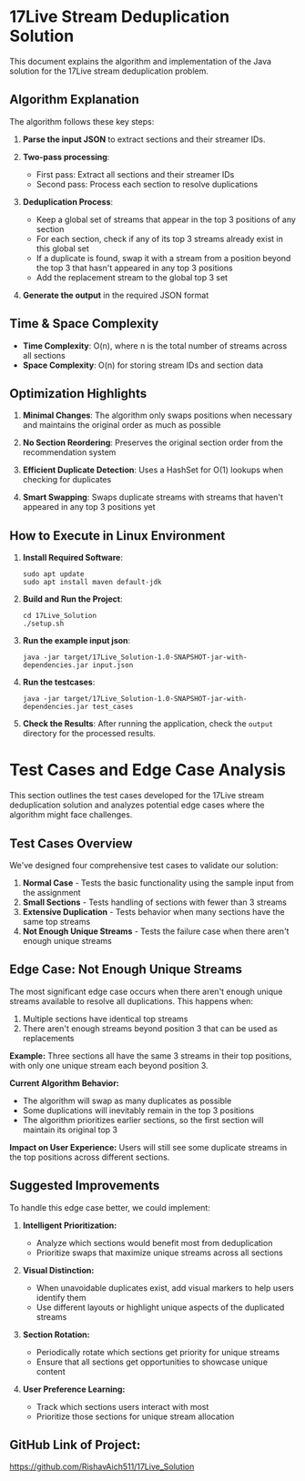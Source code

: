 # 17Live Stream Deduplication Solution

This document explains the algorithm and implementation of the Java solution for the 17Live stream deduplication problem.

## Algorithm Explanation

The algorithm follows these key steps:

1. **Parse the input JSON** to extract sections and their streamer IDs.

2. **Two-pass processing**:
   - First pass: Extract all sections and their streamer IDs
   - Second pass: Process each section to resolve duplications

3. **Deduplication Process**:
   - Keep a global set of streams that appear in the top 3 positions of any section
   - For each section, check if any of its top 3 streams already exist in this global set
   - If a duplicate is found, swap it with a stream from a position beyond the top 3 that hasn't appeared in any top 3 positions
   - Add the replacement stream to the global top 3 set

4. **Generate the output** in the required JSON format

## Time & Space Complexity

- **Time Complexity**: O(n), where n is the total number of streams across all sections
- **Space Complexity**: O(n) for storing stream IDs and section data

## Optimization Highlights

1. **Minimal Changes**: The algorithm only swaps positions when necessary and maintains the original order as much as possible

2. **No Section Reordering**: Preserves the original section order from the recommendation system

3. **Efficient Duplicate Detection**: Uses a HashSet for O(1) lookups when checking for duplicates

4. **Smart Swapping**: Swaps duplicate streams with streams that haven't appeared in any top 3 positions yet


## How to Execute in Linux Environment

1. **Install Required Software**:
   ```
   sudo apt update
   sudo apt install maven default-jdk
   ```

2. **Build and Run the Project**:
   ```
   cd 17Live_Solution
   ./setup.sh
   ```
3. **Run the example input json**:
    ```
    java -jar target/17Live_Solution-1.0-SNAPSHOT-jar-with-dependencies.jar input.json
    ```
4. **Run the testcases**:
    ```
    java -jar target/17Live_Solution-1.0-SNAPSHOT-jar-with-dependencies.jar test_cases
    ```
5. **Check the Results**:
   After running the application, check the `output` directory for the processed results.


# Test Cases and Edge Case Analysis

This section outlines the test cases developed for the 17Live stream deduplication solution and analyzes potential edge cases where the algorithm might face challenges.

## Test Cases Overview

We've designed four comprehensive test cases to validate our solution:

1. **Normal Case** - Tests the basic functionality using the sample input from the assignment
2. **Small Sections** - Tests handling of sections with fewer than 3 streams
3. **Extensive Duplication** - Tests behavior when many sections have the same top streams
4. **Not Enough Unique Streams** - Tests the failure case when there aren't enough unique streams

## Edge Case: Not Enough Unique Streams

The most significant edge case occurs when there aren't enough unique streams available to resolve all duplications. This happens when:

1. Multiple sections have identical top streams
2. There aren't enough streams beyond position 3 that can be used as replacements

**Example:** Three sections all have the same 3 streams in their top positions, with only one unique stream each beyond position 3.

**Current Algorithm Behavior:** 
- The algorithm will swap as many duplicates as possible
- Some duplications will inevitably remain in the top 3 positions
- The algorithm prioritizes earlier sections, so the first section will maintain its original top 3

**Impact on User Experience:**
Users will still see some duplicate streams in the top positions across different sections.

## Suggested Improvements

To handle this edge case better, we could implement:

1. **Intelligent Prioritization:**
   - Analyze which sections would benefit most from deduplication
   - Prioritize swaps that maximize unique streams across all sections

2. **Visual Distinction:**
   - When unavoidable duplicates exist, add visual markers to help users identify them
   - Use different layouts or highlight unique aspects of the duplicated streams

3. **Section Rotation:**
   - Periodically rotate which sections get priority for unique streams
   - Ensure that all sections get opportunities to showcase unique content

4. **User Preference Learning:**
   - Track which sections users interact with most
   - Prioritize those sections for unique stream allocation

## GitHub Link of Project: 

https://github.com/RishavAich511/17Live_Solution
